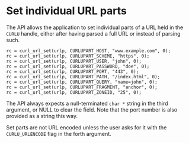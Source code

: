 # Set individual URL parts

The API allows the application to set individual parts of a URL held in the
`CURLU` handle, either after having parsed a full URL or instead of parsing
such.

    rc = curl_url_set(urlp, CURLUPART_HOST, "www.example.com", 0);
    rc = curl_url_set(urlp, CURLUPART_SCHEME, "https", 0);
    rc = curl_url_set(urlp, CURLUPART_USER, "john", 0);
    rc = curl_url_set(urlp, CURLUPART_PASSWORD, "doe", 0);
    rc = curl_url_set(urlp, CURLUPART_PORT, "443", 0);
    rc = curl_url_set(urlp, CURLUPART_PATH, "/index.html", 0);
    rc = curl_url_set(urlp, CURLUPART_QUERY, "name=john", 0);
    rc = curl_url_set(urlp, CURLUPART_FRAGMENT, "anchor", 0);
    rc = curl_url_set(urlp, CURLUPART_ZONEID, "25", 0);

The API always expects a null-terminated `char *` string in the third
argument, or NULL to clear the field. Note that the port number is also
provided as a string this way.

Set parts are not URL encoded unless the user asks for it with the
`CURLU_URLENCODE` flag in the forth argument.
